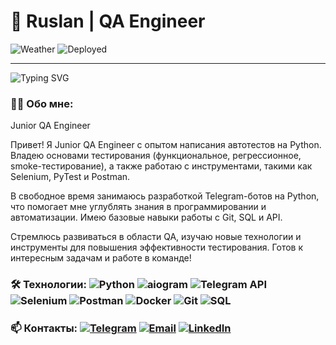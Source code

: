 # 🌟 Ruslan | QA Engineer

![Weather](https://img.shields.io/badge/🌈_Weather-☀️-gold)  ![Deployed](https://img.shields.io/badge/📡_Deployed-2_online-brightgreen) 

---
![Typing SVG](https://readme-typing-svg.herokuapp.com/?lines=QA+Engineer;Telegram+Bot+Developer;Python+Enthusiast;Automation+Lover)
### 👨‍💻 Обо мне:
Junior QA Engineer

Привет! Я Junior QA Engineer с опытом написания автотестов на Python. Владею основами тестирования (функциональное, регрессионное, smoke-тестирование), а также работаю с инструментами, такими как Selenium, PyTest и Postman.

В свободное время занимаюсь разработкой Telegram-ботов на Python, что помогает мне углублять знания в программировании и автоматизации. Имею базовые навыки работы с Git, SQL и API.

Стремлюсь развиваться в области QA, изучаю новые технологии и инструменты для повышения эффективности тестирования. Готов к интересным задачам и работе в команде!

### 🛠 Технологии: ![Python](https://img.shields.io/badge/-Python-3776AB?logo=python) ![aiogram](https://img.shields.io/badge/-aiogram-259B24?logo=telegram) ![Telegram API](https://img.shields.io/badge/-Telegram_API-26A5E4?logo=telegram) ![Selenium](https://img.shields.io/badge/-Selenium-43B02A?logo=selenium) ![Postman](https://img.shields.io/badge/-Postman-FF6C37?logo=postman) ![Docker](https://img.shields.io/badge/-Docker-2496ED?logo=docker) ![Git](https://img.shields.io/badge/-Git-F05032?logo=git) ![SQL](https://img.shields.io/badge/-SQL-4479A1?logo=mysql)

### 📫 Контакты: [![Telegram](https://img.shields.io/badge/-Telegram-26A5E4?logo=telegram)](https://t.me/yourusername) [![Email](https://img.shields.io/badge/-Email-D14836?logo=gmail)](mailto:your.email@example.com) [![LinkedIn](https://img.shields.io/badge/-LinkedIn-0A66C2?logo=linkedin)](https://linkedin.com/in/yourusername)


